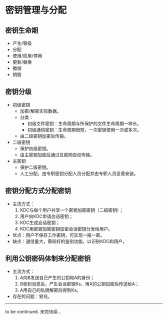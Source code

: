 # 密钥管理与分配

## 密钥生命期
- 产生/等级
- 分配
- 使用/启用/停用
- 更新/替换
- 撤销
- 销毁

## 密钥分级
- 初级密钥
    - 加密/解密实际数据。
    - 分类：
        - 初级文件密钥：生命周期与所保护的文件生命周期一样长。
        - 初级通信密钥：生命周期很短，一次密钥使用一次或多次。
    - 由二级密钥加密后传输。
- 二级密钥
    - 保护初级密钥。
    - 由主密钥加密后通过互联网自动传输。
- 主密钥
    - 保护二级密钥。
    - 人工分配，由专职密钥分配人员分配并由专职人员妥善安装。

## 密钥分配方式分配密钥
- 主流方式：
    1. KDC与每个用户共享一个密钥加密密钥（二级密钥）；
    2. 用户向KDC申请会话密钥；
    3. KDC生成会话密钥；
    4. KDC用密钥加密密钥加密会话密钥分发给用户。
- 优点：用户不保存工作密钥，可实现一报一密。
- 缺点：通信量大，需较好的鉴别功能，以识别KDC和用户。

## 利用公钥密码体制来分配密钥
- 主流方式：
    1. A向B发送自己产生的公钥和A的身份；
    2. B收到消息后，产生会话密钥Ks，用A的公钥加密后传送给A；
    3. A用自己的私钥解密后得到Ks。
- 存在的问题：冒充。

---
to be continued. 未完待续...
